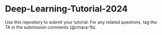 # Deep-Learning-Tutorial-2024

Use this repository to submit your tutorial. 
For any related questions, tag the TA in the submission comments (@chiara-fb).
